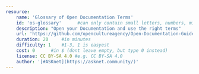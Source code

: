 ```yaml
---
resource:
    name: 'Glossary of Open Documentation Terms'
    id: 'os-glossary'      #can only contain small letters, numbers, minus and underscore. needs to be the same as the file name
    description: "Open your Documentation and use the right terms"
    url: 'https://github.com/opencultureagency/Open-Documentation-Guide/blob/master/text/Content.md#glossary-of-terms'
    duration: 20     #in minutes
    difficulty: 1    #1-3, 1 is easyest
    cost: 0      #in $ (dont leave empty, but type 0 instead)
    license: CC BY-SA 4.0 #e.g. CC BY-SA 4.0
    author: '[#ASKnet](https://asknet.community/)'
---
```

